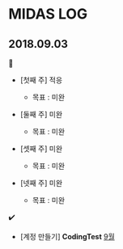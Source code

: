 # MIDAS LOG


## 2018.09.03
:memo:
* [첫째 주] 적응
  * 목표 : 미완
  
* [둘째 주] 미완
  * 목표 : 미완
  
* [셋째 주] 미완
  * 목표 : 미완

* [넷째 주] 미완
  * 목표 : 미완


:heavy_check_mark:
* [계정 만들기] __CodingTest__ [9월](/contents/2018.09/09main.md)

<!--    * 공유 및 피드백
        1. 각자가 푼 문제에 대한 코드를 feature branch를 따서 github에 push한 후 pull request를 날린다.
        2. 상대방의 코드를 확인한 후 GUI(Github page)를 이용하여 피드백을 적는다.
        3. 피드백을 적은 후 해당하는 feature branch를 merge한다. -->
